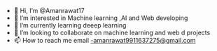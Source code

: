 - 👋 Hi, I’m @Amanrawat17
- 👀 I’m interested in Machine learning ,AI and Web developing
- 🌱 I’m currently learning  deeep learning
- 💞️ I’m looking to collaborate on  machine learning and web d projects
- 📫 How to reach me email -amanrawat9911637275@gmail.com

<!---
Amanrawat17/Amanrawat17 is a ✨ special ✨ repository because its `README.md` (this file) appears on your GitHub profile.
You can click the Preview link to take a look at your changes.
--->

